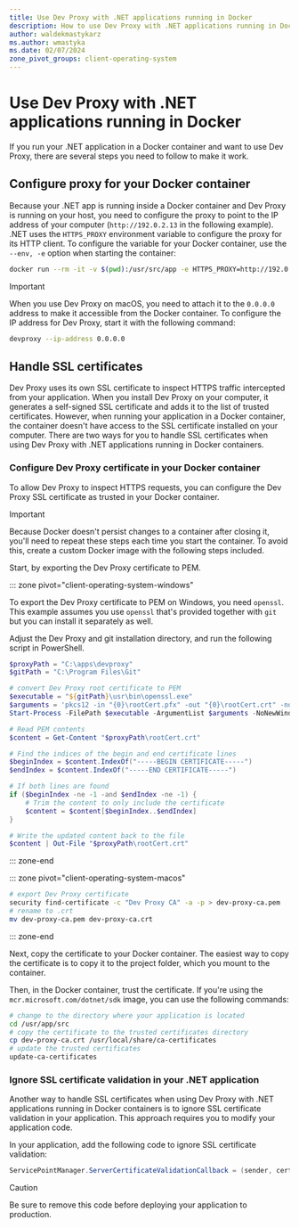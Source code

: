 ```yaml
---
title: Use Dev Proxy with .NET applications running in Docker
description: How to use Dev Proxy with .NET applications running in Docker containers
author: waldekmastykarz
ms.author: wmastyka
ms.date: 02/07/2024
zone_pivot_groups: client-operating-system
---
```


# Use Dev Proxy with .NET applications running in Docker

If you run your .NET application in a Docker container and want to use Dev Proxy, there are several steps you need to follow to make it work.

## Configure proxy for your Docker container

Because your .NET app is running inside a Docker container and Dev Proxy is running on your host, you need to configure the proxy to point to the IP address of your computer (`http://192.0.2.13` in the following example). .NET uses the `HTTPS_PROXY` environment variable to configure the proxy for its HTTP client. To configure the variable for your Docker container, use the `--env, -e` option when starting the container:

```bash
docker run --rm -it -v $(pwd):/usr/src/app -e HTTPS_PROXY=http://192.0.2.13:8000 mcr.microsoft.com/dotnet/sdk:8.0 bash
```

> [!IMPORTANT]
> When you use Dev Proxy on macOS, you need to attach it to the `0.0.0.0` address to make it accessible from the Docker container. To configure the IP address for Dev Proxy, start it with the following command:
>
> ```bash
> devproxy --ip-address 0.0.0.0
> ```

## Handle SSL certificates

Dev Proxy uses its own SSL certificate to inspect HTTPS traffic intercepted from your application. When you install Dev Proxy on your computer, it generates a self-signed SSL certificate and adds it to the list of trusted certificates. However, when running your application in a Docker container, the container doesn't have access to the SSL certificate installed on your computer. There are two ways for you to handle SSL certificates when using Dev Proxy with .NET applications running in Docker containers.

### Configure Dev Proxy certificate in your Docker container

To allow Dev Proxy to inspect HTTPS requests, you can configure the Dev Proxy SSL certificate as trusted in your Docker container.

> [!IMPORTANT]
> Because Docker doesn't persist changes to a container after closing it, you'll need to repeat these steps each time you start the container. To avoid this, create a custom Docker image with the following steps included.

Start, by exporting the Dev Proxy certificate to PEM.

::: zone pivot="client-operating-system-windows"

To export the Dev Proxy certificate to PEM on Windows, you need `openssl`. This example assumes you use `openssl` that's provided together with `git` but you can install it separately as well.

Adjust the Dev Proxy and git installation directory, and run the following script in PowerShell.

```powershell
$proxyPath = "C:\apps\devproxy"
$gitPath = "C:\Program Files\Git"

# convert Dev Proxy root certificate to PEM
$executable = "${gitPath}\usr\bin\openssl.exe"
$arguments = 'pkcs12 -in "{0}\rootCert.pfx" -out "{0}\rootCert.crt" -nodes' -f $proxyPath
Start-Process -FilePath $executable -ArgumentList $arguments -NoNewWindow -Wait

# Read PEM contents
$content = Get-Content "$proxyPath\rootCert.crt"

# Find the indices of the begin and end certificate lines
$beginIndex = $content.IndexOf("-----BEGIN CERTIFICATE-----")
$endIndex = $content.IndexOf("-----END CERTIFICATE-----")

# If both lines are found
if ($beginIndex -ne -1 -and $endIndex -ne -1) {
    # Trim the content to only include the certificate
    $content = $content[$beginIndex..$endIndex]
}

# Write the updated content back to the file
$content | Out-File "$proxyPath\rootCert.crt"
```

::: zone-end

::: zone pivot="client-operating-system-macos"

```bash
# export Dev Proxy certificate
security find-certificate -c "Dev Proxy CA" -a -p > dev-proxy-ca.pem
# rename to .crt
mv dev-proxy-ca.pem dev-proxy-ca.crt
```

::: zone-end

Next, copy the certificate to your Docker container. The easiest way to copy the certificate is to copy it to the project folder, which you mount to the container.

Then, in the Docker container, trust the certificate. If you're using the `mcr.microsoft.com/dotnet/sdk` image, you can use the following commands:

```bash
# change to the directory where your application is located
cd /usr/app/src
# copy the certificate to the trusted certificates directory
cp dev-proxy-ca.crt /usr/local/share/ca-certificates
# update the trusted certificates
update-ca-certificates
```

### Ignore SSL certificate validation in your .NET application

Another way to handle SSL certificates when using Dev Proxy with .NET applications running in Docker containers is to ignore SSL certificate validation in your application. This approach requires you to modify your application code.

In your application, add the following code to ignore SSL certificate validation:

```csharp
ServicePointManager.ServerCertificateValidationCallback = (sender, certificate, chain, sslPolicyErrors) => true;
```

> [!CAUTION]
> Be sure to remove this code before deploying your application to production.
